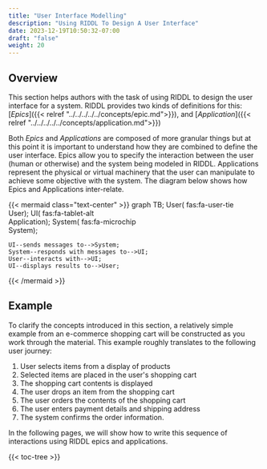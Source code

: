 ```yaml
---
title: "User Interface Modelling"
description: "Using RIDDL To Design A User Interface"
date: 2023-12-19T10:50:32-07:00
draft: "false"
weight: 20
---
```


## Overview
This section helps authors with the task of using RIDDL to design the user
interface for a system. RIDDL provides two kinds of definitions for this:
[_Epics_]({{< relref "../../../../../concepts/epic.md">}}), and 
[_Application_]({{< relref "../../../../../concepts/application.md">}})

Both _Epics_ and _Applications_ are composed of more granular things but
at this point it is important to understand how they are combined to
define the user interface.  Epics allow you to specify the interaction
between the user (human or otherwise) and the system being modeled in RIDDL.
Applications represent the physical or virtual machinery that
the user can manipulate to achieve some objective with the system. The diagram
below shows how Epics and Applications inter-relate.

{{< mermaid class="text-center" >}}
graph TB;
    User( fas:fa-user-tie <br/> User);
    UI( fas:fa-tablet-alt <br/> Application);
    System( fas:fa-microchip <br/> System);

    UI--sends messages to-->System;
    System--responds with messages to-->UI;
    User--interacts with-->UI;
    UI--displays results to-->User;    
{{< /mermaid >}}

## Example

To clarify the concepts introduced in this section, a relatively simple
example from an e-commerce shopping cart will be constructed as you 
work through the material.  This example roughly translates to the
following user journey:
1. User selects items from a display of products 
1. Selected items are placed in the user's shopping cart
1. The shopping cart contents is displayed
1. The user drops an item from the shopping cart
1. The user orders the contents of the shopping cart
1. The user enters payment details and shipping address
1. The system confirms the order information.

In the following pages, we will show how to write this sequence
of interactions using RIDDL epics and applications. 

{{< toc-tree >}}
